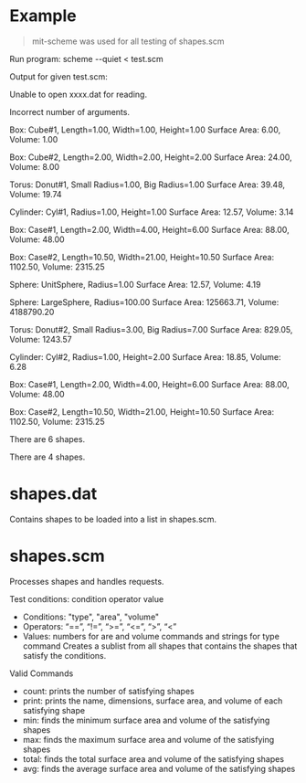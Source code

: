# Example
> mit-scheme was used for all testing of shapes.scm

Run program: scheme --quiet < test.scm

Output for given test.scm:

Unable to open xxxx.dat for reading.

Incorrect number of arguments.

Box: Cube#1, Length=1.00, Width=1.00, Height=1.00
        Surface Area: 6.00, Volume: 1.00

Box: Cube#2, Length=2.00, Width=2.00, Height=2.00
        Surface Area: 24.00, Volume: 8.00

Torus: Donut#1, Small Radius=1.00, Big Radius=1.00
        Surface Area: 39.48, Volume: 19.74

Cylinder: Cyl#1, Radius=1.00, Height=1.00
        Surface Area: 12.57, Volume: 3.14

Box: Case#1, Length=2.00, Width=4.00, Height=6.00
        Surface Area: 88.00, Volume: 48.00

Box: Case#2, Length=10.50, Width=21.00, Height=10.50
        Surface Area: 1102.50, Volume: 2315.25

Sphere: UnitSphere, Radius=1.00
        Surface Area: 12.57, Volume: 4.19

Sphere: LargeSphere, Radius=100.00
        Surface Area: 125663.71, Volume: 4188790.20

Torus: Donut#2, Small Radius=3.00, Big Radius=7.00
        Surface Area: 829.05, Volume: 1243.57

Cylinder: Cyl#2, Radius=1.00, Height=2.00
        Surface Area: 18.85, Volume: 6.28

Box: Case#1, Length=2.00, Width=4.00, Height=6.00
        Surface Area: 88.00, Volume: 48.00

Box: Case#2, Length=10.50, Width=21.00, Height=10.50
        Surface Area: 1102.50, Volume: 2315.25

There are 6 shapes.

There are 4 shapes.


# shapes.dat
Contains shapes to be loaded into a list in shapes.scm.


# shapes.scm
Processes shapes and handles requests.

Test conditions: condition operator value
*   Conditions: "type", "area", "volume"
*   Operators: “==”, “!=”, “>=”, “<=”, “>”, “<”
*   Values: numbers for are and volume commands and strings for type command
Creates a sublist from all shapes that contains the shapes that satisfy the conditions.

Valid Commands
*   count: prints the number of satisfying shapes
*   print: prints the name, dimensions, surface area, and volume of each satisfying shape
*   min: finds the minimum surface area and volume of the satisfying shapes
*   max: finds the maximum surface area and volume of the satisfying shapes
*   total: finds the total surface area and volume of the satisfying shapes
*   avg: finds the average surface area and volume of the satisfying shapes